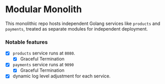 # Modular Monolith

This monolithic repo hosts independent Golang services like `products` and `payments`, treated as separate modules for independent deployment.
### Notable features

- [x] `products` service runs at `8080`.
    - [x] Graceful Termination
- [x] `payments` service runs at `9090`
    - [x] Graceful Termination
- [x] dynamic log level adjustment for each service.
